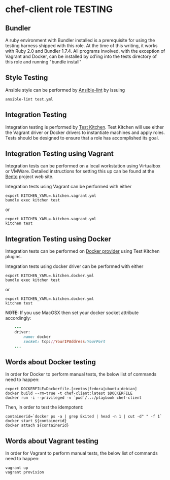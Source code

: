 chef-client role TESTING
========================

Bundler
-------
A ruby environment with Bundler installed is a prerequisite for using
the testing harness shipped with this role. At the time of this
writing, it works with Ruby 2.0 and Bundler 1.7.4. All programs
involved, with the exception of Vagrant and Docker, can be installed by cd'ing
into the tests directory of this role and running "bundle install"


Style Testing
-------------
Ansible style can be performed by [Ansible-lint](https://github.com/willthames/ansible-lint) by issuing
```
ansible-lint test.yml
```

Integration Testing
-------------------
Integration testing is performed by [Test Kitchen](http://kitchen.ci/). Test Kitchen will
use either the Vagrant driver or Docker drivers to instantiate
machines and apply roles. Tests should be designed to
ensure that a role has accomplished its goal.

Integration Testing using Vagrant
---------------------------------
Integration tests can be performed on a local workstation using
Virtualbox or VMWare. Detailed instructions for setting this up can be
found at the [Bento](https://github.com/opscode/bento) project web site.

Integration tests using Vagrant can be performed with either
```
export KITCHEN_YAML=.kitchen.vagrant.yml
bundle exec kitchen test
```
or
```
export KITCHEN_YAML=.kitchen.vagrant.yml
kitchen test
```

Integration Testing using Docker
--------------------------------
Integration tests can be performed on [Docker provider](https://github.com/portertech/kitchen-docker) using
Test Kitchen plugins.

Integration tests using docker driver can be performed with either
```
export KITCHEN_YAML=.kitchen.docker.yml
bundle exec kitchen test
```
or
```
export KITCHEN_YAML=.kitchen.docker.yml
kitchen test
```
~~NOTE~~: If you use MacOSX then set your docker socket attribute accordingly:

```ruby
	---
	driver:
		name: docker
		socket: tcp://YourIPAddress:YourPort
	...
```

Words about Docker testing
--------------------------
In order for Docker to perform manual tests, the below list of commands need to happen:

```
export DOCKERFILE=Dockerfile.[centos|fedora|ubuntu|debian]
docker build --rm=true -t chef-client:latest $DOCKERFILE
docker run -i --privileged -v `pwd`/..:/playbook chef-client
```

Then, in order to test the idempotent:
```
containerid=`docker ps -a | grep Exited | head -n 1 | cut -d" " -f 1`
docker start ${containerid}
docker attach ${containerid}
```

Words about Vagrant testing
--------------------------
In order for Vagrant to perform manual tests, the below list of commands need to happen:

```
vagrant up
vagrant provision
```
